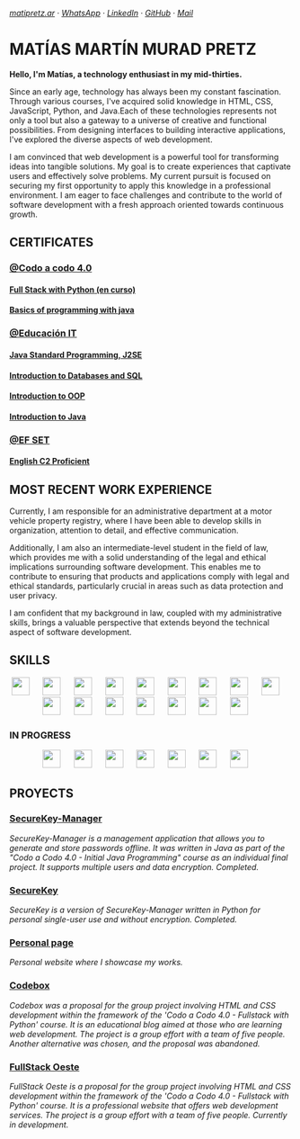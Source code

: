 _[matipretz.ar](https://matipretz.ar/) · [WhatsApp](https://tinyurl.com/acces1) · [LinkedIn](https://www.linkedin.com/in/matipretz/) · [GitHub](https://github.com/matipretz) · [Mail](mailto:contact.me@altmails.com?subject=[GitHub])_  
# MATÍAS MARTÍN MURAD PRETZ
**Hello, I'm Matías, a technology enthusiast in my mid-thirties.**

Since an early age, technology has always been my constant fascination. Through various courses, I've acquired solid knowledge in HTML, CSS, JavaScript, Python, and Java.Each of these technologies represents not only a tool but also a gateway to a universe of creative and functional possibilities. From designing interfaces to building interactive applications, I've explored the diverse aspects of web development.

I am convinced that web development is a powerful tool for transforming ideas into tangible solutions. My goal is to create experiences that captivate users and effectively solve problems. My current pursuit is focused on securing my first opportunity to apply this knowledge in a professional environment. I am eager to face challenges and contribute to the world of software development with a fresh approach oriented towards continuous growth.

## CERTIFICATES

### [@Codo a codo 4.0](https://agenciadeaprendizaje.bue.edu.ar/codo-a-codo/)

#### [**Full Stack with Python** (en curso)]()
#### [**Basics of programming with java**](https://drive.google.com/file/d/1NRTS0h5E0a1epArzntPvWQ2vxd34Y-Yu)

### [@Educación IT](https://www.educacionit.com/)

####  [**Java Standard Programming, J2SE**](https://www.educacionit.com/perfil/matias-martin-murad-pretz-225217/certificado/25229)

#### [**Introduction to Databases and SQL**](https://www.educacionit.com/perfil/matias-martin-murad-pretz-225217/certificado/27282)

#### [**Introduction to OOP**](https://www.educacionit.com/perfil/matias-martin-murad-pretz-225217/certificado/25209)

#### [**Introduction to Java**](https://www.educacionit.com/perfil/matias-martin-murad-pretz-225217/certificado/26726)

### [@EF SET](https://www.efset.org/)

#### [**English C2 Proficient**](https://www.efset.org/cert/oiXghv)

## MOST RECENT WORK EXPERIENCE

Currently, I am responsible for an administrative department at a motor vehicle property registry, where I have been able to develop skills in organization, attention to detail, and effective communication.

Additionally, I am also an intermediate-level student in the field of law, which provides me with a solid understanding of the legal and ethical implications surrounding software development. This enables me to contribute to ensuring that products and applications comply with legal and ethical standards, particularly crucial in areas such as data protection and user privacy.

I am confident that my background in law, coupled with my administrative skills, brings a valuable perspective that extends beyond the technical aspect of software development.

## SKILLS

<div align="center">
    <img height="32" width="32" src="https://cdn.simpleicons.org/visualstudiocode" />&nbsp; &nbsp; &nbsp;
    <img height="32" width="32" src="https://cdn.simpleicons.org/linux" />&nbsp; &nbsp; &nbsp;
    <img height="32" width="32" src="https://cdn.simpleicons.org/ubuntu" />&nbsp; &nbsp; &nbsp;
    <img height="32" width="32" src="https://cdn.simpleicons.org/windowsterminal" />&nbsp; &nbsp; &nbsp;
    <img height="32" width="32" src="https://cdn.simpleicons.org/openjdk" />&nbsp; &nbsp; &nbsp;
    <img height="32" width="32" src="https://cdn.simpleicons.org/mysql" />&nbsp; &nbsp; &nbsp;
    <img height="32" width="32" src="https://cdn.simpleicons.org/python" />&nbsp; &nbsp; &nbsp;
    <img height="32" width="32" src="https://cdn.simpleicons.org/git" />&nbsp; &nbsp; &nbsp;
    <img height="32" width="32" src="https://cdn.simpleicons.org/github/_/eee" />&nbsp; &nbsp; &nbsp;
    <img height="32" width="32" src="https://cdn.simpleicons.org/markdown/_/eee" />&nbsp; &nbsp; &nbsp;
    <img height="32" width="32" src="https://cdn.simpleicons.org/html5" />&nbsp; &nbsp; &nbsp;
    <img height="32" width="32" src="https://cdn.simpleicons.org/css3" />&nbsp; &nbsp; &nbsp;
    <img height="32" width="32" src="https://cdn.simpleicons.org/bootstrap" />&nbsp; &nbsp; &nbsp;    
    <img height="32" width="32" src="https://cdn.simpleicons.org/javascript" />&nbsp; &nbsp; &nbsp;
    <img height="32" width="32" src="https://cdn.simpleicons.org/node.js" />&nbsp; &nbsp; &nbsp;
    <img height="32" width="32" src="https://cdn.simpleicons.org/npm" />&nbsp; &nbsp; &nbsp;
</div>


### IN PROGRESS

<div align="center">
    <img height="32" width="32" src="https://cdn.simpleicons.org/vue.js" />&nbsp; &nbsp; &nbsp;
    <img height="32" width="32" src="https://cdn.simpleicons.org/vite.js" />&nbsp; &nbsp; &nbsp;    
    <img height="32" width="32" src="https://cdn.simpleicons.org/mongodb" />&nbsp; &nbsp; &nbsp;    
    <img height="32" width="32" src="https://cdn.simpleicons.org/flask/_/eee" />&nbsp; &nbsp; &nbsp;
    <img height="32" width="32" src="https://cdn.simpleicons.org/jinja" />&nbsp; &nbsp; &nbsp;
    <img height="32" width="32" src="https://cdn.simpleicons.org/express/_/eee" />&nbsp; &nbsp; &nbsp;
    <img height="32" width="32" src="https://cdn.simpleicons.org/react" />&nbsp; &nbsp; &nbsp;
</div>

## PROYECTS

### [SecureKey-Manager](http://github.com/matipretz/SecureKey-Manager)

_SecureKey-Manager is a management application that allows you to generate and store passwords offline. It was written in Java as part of the "Codo a Codo 4.0 - Initial Java Programming" course as an individual final project. It supports multiple users and data encryption. Completed._


### [SecureKey](http://github.com/matipretz/SecureKey)

_SecureKey is a version of SecureKey-Manager written in Python for personal single-user use and without encryption. Completed._

### [Personal page](http://matipretz.ar)

_Personal website where I showcase my works._

### [Codebox](http://matipretz.ar/codebox)

_Codebox was a proposal for the group project involving HTML and CSS development within the framework of the 'Codo a Codo 4.0 - Fullstack with Python' course. It is an educational blog aimed at those who are learning web development. The project is a group effort with a team of five people. Another alternative was chosen, and the proposal was abandoned._

### [FullStack Oeste](http://matipretz.ar/fullstackoeste)

_FullStack Oeste is a proposal for the group project involving HTML and CSS development within the framework of the 'Codo a Codo 4.0 - Fullstack with Python' course. It is a professional website that offers web development services. The project is a group effort with a team of five people. Currently in development._
